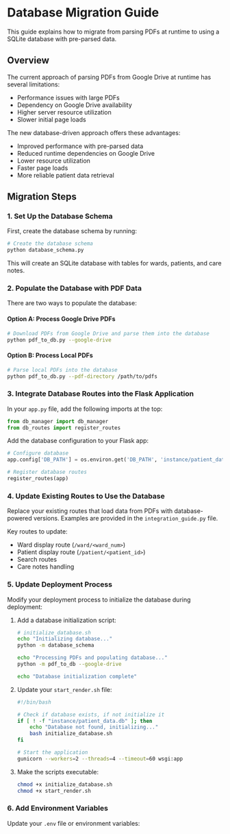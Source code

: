 # Database Migration Guide

This guide explains how to migrate from parsing PDFs at runtime to using a SQLite database with pre-parsed data.

## Overview

The current approach of parsing PDFs from Google Drive at runtime has several limitations:
- Performance issues with large PDFs
- Dependency on Google Drive availability
- Higher server resource utilization
- Slower initial page loads

The new database-driven approach offers these advantages:
- Improved performance with pre-parsed data
- Reduced runtime dependencies on Google Drive
- Lower resource utilization
- Faster page loads
- More reliable patient data retrieval

## Migration Steps

### 1. Set Up the Database Schema

First, create the database schema by running:

```bash
# Create the database schema
python database_schema.py
```

This will create an SQLite database with tables for wards, patients, and care notes.

### 2. Populate the Database with PDF Data

There are two ways to populate the database:

#### Option A: Process Google Drive PDFs

```bash
# Download PDFs from Google Drive and parse them into the database
python pdf_to_db.py --google-drive
```

#### Option B: Process Local PDFs

```bash
# Parse local PDFs into the database
python pdf_to_db.py --pdf-directory /path/to/pdfs
```

### 3. Integrate Database Routes into the Flask Application

In your `app.py` file, add the following imports at the top:

```python
from db_manager import db_manager
from db_routes import register_routes
```

Add the database configuration to your Flask app:

```python
# Configure database
app.config['DB_PATH'] = os.environ.get('DB_PATH', 'instance/patient_data.db')

# Register database routes
register_routes(app)
```

### 4. Update Existing Routes to Use the Database

Replace your existing routes that load data from PDFs with database-powered versions. Examples are provided in the `integration_guide.py` file.

Key routes to update:
- Ward display route (`/ward/<ward_num>`)
- Patient display route (`/patient/<patient_id>`)
- Search routes
- Care notes handling

### 5. Update Deployment Process

Modify your deployment process to initialize the database during deployment:

1. Add a database initialization script:
   
   ```bash
   # initialize_database.sh
   echo "Initializing database..."
   python -m database_schema
   
   echo "Processing PDFs and populating database..."
   python -m pdf_to_db --google-drive
   
   echo "Database initialization complete"
   ```

2. Update your `start_render.sh` file:
   
   ```bash
   #!/bin/bash
   
   # Check if database exists, if not initialize it
   if [ ! -f "instance/patient_data.db" ]; then
       echo "Database not found, initializing..."
       bash initialize_database.sh
   fi
   
   # Start the application
   gunicorn --workers=2 --threads=4 --timeout=60 wsgi:app
   ```

3. Make the scripts executable:
   
   ```bash
   chmod +x initialize_database.sh
   chmod +x start_render.sh
   ```

### 6. Add Environment Variables

Update your `.env` file or environment variables:

